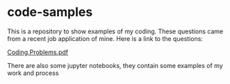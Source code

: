 # code-samples

This is a repository to show examples of my coding. These questions came from a recent job application of mine. Here is a link to the questions:

[Coding.Problems.pdf](https://github.com/henryginder/code-samples/files/11013265/Coding.Problems.pdf)

There are also some jupyter notebooks, they contain some examples of my work and process
